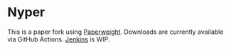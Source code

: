 # Nyper

This is a paper fork using [Paperweight](https://github.com/PaperMC/paperweight).
Downloads are currently available via GitHub Actions. [Jenkins](https://ci.nycode.de) is WIP.
